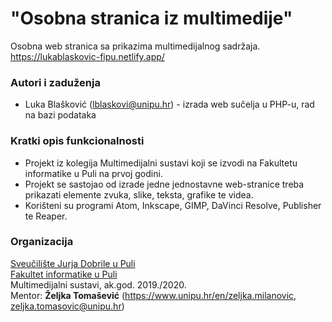 # "Osobna stranica iz multimedije"

Osobna web stranica sa prikazima multimedijalnog sadržaja.
https://lukablaskovic-fipu.netlify.app/

### Autori i zaduženja

-   Luka Blašković (lblaskovi@unipu.hr) - izrada web sučelja u PHP-u, rad na bazi podataka

### Kratki opis funkcionalnosti
- Projekt iz kolegija Multimedijalni sustavi koji se izvodi na Fakultetu informatike u Puli na prvoj godini.
- Projekt se sastojao od izrade jedne jednostavne web-stranice treba prikazati elemente zvuka, slike, teksta, grafike te videa.
- Korišteni su programi Atom, Inkscape, GIMP, DaVinci Resolve, Publisher te Reaper.


### Organizacija

[Sveučilište Jurja Dobrile u Puli](http://www.unipu.hr/)  
[Fakultet informatike u Puli](https://fipu.unipu.hr/)  
Multimedijalni sustavi, ak.god. 2019./2020.  
Mentor: **Željka Tomašević** (https://www.unipu.hr/en/zeljka.milanovic, zeljka.tomasovic@unipu.hr)

